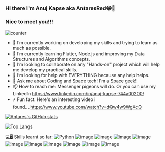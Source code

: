 ### Hi there I'm Anuj Kapse aka AntaresRed😁👋
### Nice to meet you!!!

![counter](https://endtfbbs2wigef.m.pipedream.net)

- 🔭 I’m currently working on developing my skills and trying to learn as much as possible.
- 🌱 I’m currently learning Flutter, Node.js and improving my Data Structures and Algorithms concepts.
- 👯 I’m looking to collaborate on any "Hands-on" project which will help me develop my practical skills.
- 🤔 I’m looking for help with EVERYTHING because any help helps.
- 💬 Ask me about Coding and Space tech! I'm a Space geek!!
- 📫 How to reach me: Messenger pigeons will do. Or you can use my LinkedIn https://www.linkedin.com/in/anuj-kapse-744a00200/
- ⚡ Fun fact: Here's an interesting video i found....https://www.youtube.com/watch?v=dQw4w9WgXcQ


[![Antares's GitHub stats](https://github-readme-stats.vercel.app/api?username=AntaresRed&count_private=true&show_icons=true&theme=tokyonight)](https://github.com/AntaresRed/github-readme-stats)

[![Top Langs](https://github-readme-stats.vercel.app/api/top-langs/?username=AntaresRed&layout=compact)](https://github.com/AntaresRed/github-readme-stats)

💻🖥 Skills learnt so far:
![Python]({https://img.shields.io/badge/Python-3776AB?style=for-the-badge&logo=python&logoColor=white})
![image]({https://img.shields.io/badge/HTML5-E34F26?style=for-the-badge&logo=html5&logoColor=white})
![image]({https://img.shields.io/badge/CSS-239120?&style=for-the-badge&logo=css3&logoColor=white})
![image]({https://img.shields.io/badge/C-00599C?style=for-the-badge&logo=c&logoColor=white})
![image]({https://img.shields.io/badge/C%2B%2B-00599C?style=for-the-badge&logo=c%2B%2B&logoColor=white})
![image]({https://img.shields.io/badge/Dart-0175C2?style=for-the-badge&logo=dart&logoColor=white})
![image]({https://img.shields.io/badge/MySQL-00000F?style=for-the-badge&logo=mysql&logoColor=white})
![image]({https://img.shields.io/badge/Flutter-02569B?style=for-the-badge&logo=flutter&logoColor=white})
![image]({https://img.shields.io/badge/firebase-ffca28?style=for-the-badge&logo=firebase&logoColor=black})
![image]({https://img.shields.io/badge/Git-F05032?style=for-the-badge&logo=git&logoColor=white})
![image]({https://img.shields.io/badge/Visual_Studio_Code-0078D4?style=for-the-badge&logo=visual%20studio%20code&logoColor=white})

